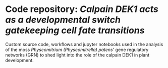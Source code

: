 # Code repository: *Calpain DEK1 acts as a developmental switch gatekeeping cell fate transitions*
Custom source code, workflows and jupyter notebooks used in the analysis of the moss *Physcomitrium (Physcomitrella) patens*' gene regulatory networks (GRN) to shed light into the role of the calpain DEK1 in plant development.
